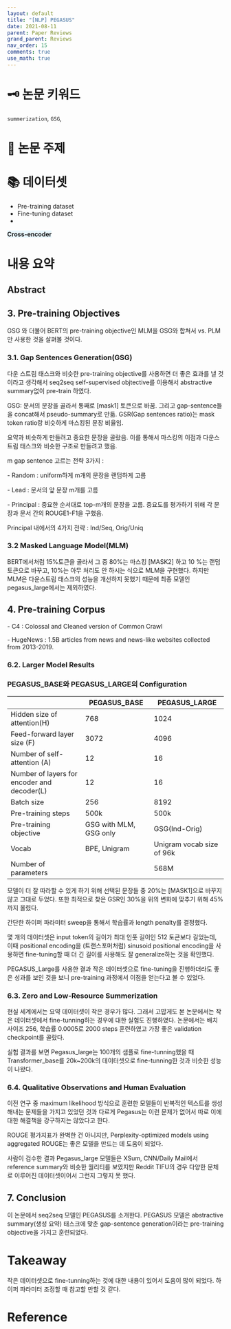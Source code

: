 ```yaml
---
layout: default
title: "[NLP] PEGASUS"
date: 2021-08-11
parent: Paper Reviews
grand_parent: Reviews
nav_order: 15
comments: true
use_math: true
---
```






#  🗝️ 논문 키워드

`summerization`, `GSG`, 



# 📑 논문 주제





# 📚 데이터셋

* Pre-training dataset
* Fine-tuning dataset 
* 

 <span style="background:#e8f7ff">**Cross-encoder**</span>

# 내용 요약

## Abstract

## 3. Pre-training Objectives

GSG 와 더불어 BERT의 pre-training objective인 MLM을 GSG와 합쳐서 vs. PLM만 사용한 것을 살펴볼 것이다.



### 3.1. Gap Sentences Generation(GSG)

다운 스트림 태스크와 비슷한 pre-training objective를 사용하면 더 좋은 효과를 낼 것이라고 생각해서 seq2seq self-supervised objtective를 이용해서 abstractive summary없이 pre-train 하였다.

GSG: 문서의 문장을 골라서 통째로 [mask1] 토큰으로 바꿈. 그리고 gap-sentence들을 concat해서  pseudo-summary로 만듦. GSR(Gap sentences ratio)는 mask token ratio랑 비슷하게 마스킹된 문장 비율임.

요약과 비슷하게 만들려고 중요한 문장을 골랐음. 이를 통해서 마스킹의 이점과 다운스트림 태스크와 비슷한 구조로 만들려고 했음.

m gap sentence 고르는 전략 3가지 : 

\- Random : uniform하게 m개의 문장을 랜덤하게 고름 

\- Lead : 문서의 앞 문장 m개를 고름

\- Principal : 중요한 순서대로 top-m개의 문장을 고름. 중요도를 평가하기 위해 각 문장과 문서 간의 ROUGE1-F1을 구했음.

Principal 내에서의 4가지 전략 : Ind/Seq, Orig/Uniq



### 3.2 Masked Language Model(MLM)

BERT에서처럼 15%토큰을 골라서 그 중 80%는 마스킹 [MASK2] 하고 10 %는 랜덤 토큰으로 바꾸고, 10%는 아무 처리도 안 하시는 식으로 MLM을 구현했다. 하지만 MLM은 다운스트림 태스크의 성능을 개선하지 못했기 때문에 최종 모델인 pegasus_large에서는 제외하였다.





## 4. Pre-training Corpus

\- C4 : Colossal and Cleaned version of Common Crawl

\- HugeNews : 1.5B articles from news and news-like websites collected from 2013-2019.



### 6.2. Larger Model Results

### PEGASUS_BASE와 PEGASUS_LARGE의 Configuration

|                                             | PEGASUS_BASE           | PEGASUS_LARGE             |
| ------------------------------------------- | ---------------------- | ------------------------- |
| Hidden size of attention(H)                 | 768                    | 1024                      |
| Feed-forward layer size (F)                 | 3072                   | 4096                      |
| Number of self-attention (A)                | 12                     | 16                        |
| Number of layers for encoder and decoder(L) | 12                     | 16                        |
| Batch size                                  | 256                    | 8192                      |
| Pre-training steps                          | 500k                   | 500k                      |
| Pre-training objective                      | GSG with MLM, GSG only | GSG(Ind-Orig)             |
| Vocab                                       | BPE, Unigram           | Unigram vocab size of 96k |
| Number of parameters                        |                        | 568M                      |



모델이 더 잘 따라할 수 있게 하기 위해 선택된 문장들 중 20%는  [MASK1]으로 바꾸지 않고 그대로 두었다. 또한 최적으로 찾은 GSR인 30%을 위의 변화에 맞추기 위해 45%까지 올렸다.

간단한 하이퍼 파라미터 sweep을 통해서 학습률과 length penalty를 결정했다. 



몇 개의 데이터셋은 input token의 길이가 최대 인풋 길이인 512 토큰보다 길었는데, 이때 positional encoding을 (트랜스포머처럼) sinusoid positional encoding을 사용하면 fine-tuning할 때 더 긴 길이를 사용해도 잘 generalize하는 것을 확인했다.



PEGASUS_Large를 사용한 결과 작은 데이터셋으로 fine-tuning을 진행하더라도 좋은 성과를 보인 것을 보니 pre-training 과정에서 이점을 얻는다고 볼 수 있었다. 



### 6.3. Zero and Low-Resource Summerization

현실 세계에서는 요약 데이터셋이 작은 경우가 많다. 그래서 고맙게도 본 논문에서는 작은 데이터셋에서 fine-tunning하는 경우에 대한 실험도 진행하였다. 논문에서는 배치 사이즈 256, 학습률 0.0005로 2000 steps 훈련하였고 가장 좋은 validation checkpoint를 골랐다.

실험 결과를 보면 Pegasus_large는 100개의 샘플로 fine-tunning했을 때 Transformer_base를 20k~200k의 데이터셋으로 fine-tunning한 것과 비슷한 성능이 나왔다. 



### 6.4. Qualitative Observations and Human Evaluation

이전 연구 중 maximum likelihood 방식으로 훈련한 모델들이 반복적인 텍스트를 생성해내는 문제들을 가지고 있었던 것과 다르게 Pegasus는 이런 문제가 없어서 따로 이에 대한 해결책을 강구하지는 않았다고 한다. 

ROUGE 평가지표가 완벽한 건 아니지만, Perplexity-optimized models using aggregated ROUGE는 좋은 모델을 만드는 데 도움이 되었다. 

사람이 검수한 결과 Pegasus_large 모델들은 XSum, CNN/Daily Mail에서 reference summary와 비슷한 퀄리티를 보였지만 Reddit TIFU의 경우 다양한 문체로 이루어진 데이터셋이어서 그런지 그렇지 못 했다.



## 7. Conclusion

이 논문에서 seq2seq 모델인 PEGASUS를 소개한다. PEGASUS 모델은 abstractive summary(생성 요약) 태스크에 맞춘 gap-sentence generation이라는 pre-training objective을 가지고 훈련되었다. 





# Takeaway

작은 데이터셋으로 fine-tunning하는 것에 대한 내용이 있어서 도움이 많이 되었다. 하이퍼 파라미터 조정할 때 참고할 만할 것 같다.





# Reference

